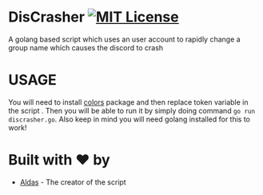 # DisCrasher [![MIT License](https://img.shields.io/badge/LICENSE-MIT-brightgreen?style=for-the-badge)](https://github.com/AXDZ/LOOKIP/blob/master/LICENSE)
A golang based script which uses an user account to rapidly change a group name which causes the discord to crash

# USAGE
You will need to install [colors](https://github.com/fatih/color) package and then replace token variable in the script
. Then you will be able to run it by simply doing command ```go run discrasher.go```. Also keep in mind you will need golang installed for this to work!

# Built with ❤️ by

* [Aldas](https://github.com/AXDZ) - The creator of the script
